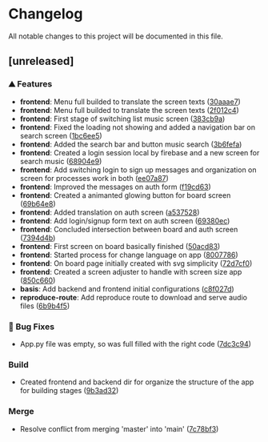 # Changelog

All notable changes to this project will be documented in this file.

## [unreleased]

### <!-- 0 -->⛰️  Features

-   **frontend**:  Menu full builded to translate the screen texts ([30aaae7](30aaae79f9244e85bff598f4a5f02cc44632c802))
-   **frontend**:  Menu full builded to translate the screen texts ([2f012c4](2f012c428d9833b349060c60021cc3ea42a609a0))
-   **frontend**:  First stage of switching list music screen ([383cb9a](383cb9aff1342b1ed0bac9c2dc336e51b4f22338))
-   **frontend**:  Fixed the loading not showing and added a navigation bar on search screen ([1bc6ee5](1bc6ee5e39e0addc67212f8a819cd73aeac3620a))
-   **frontend**:  Added the search bar and button music search ([3b6fefa](3b6fefab4cf3e0cd74345a0ea4ef8d68e50dcf34))
-   **frontend**:  Created a login session local by firebase and a new screen for search music ([68904e9](68904e993e0b49d83afb142d911c44d2145110cf))
-   **frontend**:  Add switching login to sign up messages and organization on screen for processes work in both ([ee07a87](ee07a87ab680cdbcfe028afb0cd6a8ac6d20bd3a))
-   **frontend**:  Improved the messages on auth form ([f19cd63](f19cd63dc4a174d1b35bad47e7cc43a8d734c2a0))
-   **frontend**:  Created a animanted glowing button for board screen ([69b64e8](69b64e818d2844970fa12fa2a179af4f38221718))
-   **frontend**:  Added translation on auth screen ([a537528](a53752858d3786289ebfef5f811333520d4a2d43))
-   **frontend**:  Add login/signup form text on auth screen ([69380ec](69380ec32d292b4e4aead10e01b8da038845925c))
-   **frontend**:  Concluded intersection between board and auth screen ([7394d4b](7394d4b53b14c97df6d40e43f64e40925279400b))
-   **frontend**:  First screen on board basically finished ([50acd83](50acd835bc66f46de52dc07c164e147e2aac65fd))
-   **frontend**:  Started process for change language on app ([8007786](8007786a35857e6f8d7baa3e2ce85f221cdcfd53))
-   **frontend**:  On board page initially created with svg simplicity ([72d7cf0](72d7cf0ea455968e34a6f51fc9bffd9b815bd3ae))
-   **frontend**:  Created a screen adjuster to handle with screen size app ([850c660](850c660ccd10f1772e6d4e759c4ebe50a87ce85f))
-   **basis**:  Add backend and frontend initial configurations ([c8f027d](c8f027dd81b9147474b29cfd20e477ad6a9fb0a2))
-   **reproduce-route**:  Add reproduce route to download and serve audio files ([6b9b4f5](6b9b4f50ad9be7cf6a8da0f3eaef7fe08698fa78))

### <!-- 1 -->🐛 Bug Fixes

-   App.py file was empty, so was full filled with the right code ([7dc3c94](7dc3c94acce4981fe882dceab6ac3bca84f9d0a8))

### Build

-   Created frontend and backend dir for organize the structure of the app for building stages ([9b3ad32](9b3ad328c63a5dee3e23cf9c5ccc648d37d10a53))

### Merge

-   Resolve conflict from merging 'master' into 'main' ([7c78bf3](7c78bf36ed10218f653fb739cc9132f620045a49))

<!-- generated by git-cliff -->
